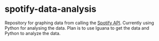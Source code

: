 # spotify-data-analysis

Repository for graphing data from calling the [Spotify API](https://developer.spotify.com/documentation/web-api/reference/). Currently using Python for analysing the data. Plan is to use Iguana to get the data and Python to analyze the data.
